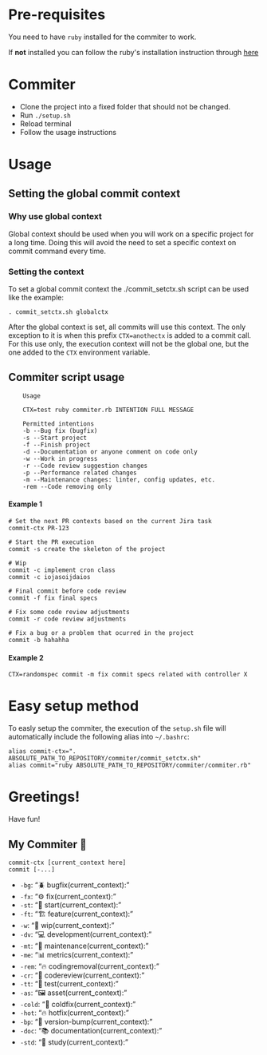 # Pre-requisites

You need to have `ruby` installed for the commiter to work.

If **not** installed you can follow the ruby's installation instruction through [here](https://github.com/rvm/ubuntu_rvm)

# Commiter

* Clone the project into a fixed folder that should not be changed.
* Run `./setup.sh`
* Reload terminal
* Follow the usage instructions

# Usage

## Setting the global commit context

### Why use global context

Global context should be used when you will work on a specific project for a long time. Doing this will avoid the need to set a specific context on commit command every time.

### Setting the context

To set a global commit context the ./commit_setctx.sh script can be used like the example:

`. commit_setctx.sh globalctx`

After the global context is set, all commits will use this context. The only exception to it is when this prefix `CTX=anothectx` is added to a commit call. For this use only, the execution context will not be the global one, but the one added to the `CTX` environment variable.

## Commiter script usage

```
    Usage

    CTX=test ruby commiter.rb INTENTION FULL MESSAGE

    Permitted intentions
    -b --Bug fix (bugfix)
    -s --Start project
    -f --Finish project
    -d --Documentation or anyone comment on code only
    -w --Work in progress
    -r --Code review suggestion changes
    -p --Performance related changes
    -m --Maintenance changes: linter, config updates, etc.
    -rem --Code removing only
```

#### Example 1

```
# Set the next PR contexts based on the current Jira task
commit-ctx PR-123

# Start the PR execution
commit -s create the skeleton of the project

# Wip
commit -c implement cron class
commit -c iojasoijdaios

# Final commit before code review
commit -f fix final specs

# Fix some code review adjustments
commit -r code review adjustments

# Fix a bug or a problem that ocurred in the project
commit -b hahahha
```

#### Example 2

```
CTX=randomspec commit -m fix commit specs related with controller X
```

# Easy setup method

To easly setup the commiter, the execution of the `setup.sh` file will automatically include the following alias into `~/.bashrc`:

```
alias commit-ctx=". ABSOLUTE_PATH_TO_REPOSITORY/commiter/commit_setctx.sh"
alias commit="ruby ABSOLUTE_PATH_TO_REPOSITORY/commiter/commiter.rb"
```

# Greetings!

Have fun!

## My Commiter 🌻

```
commit-ctx [current_context here]
commit [-...]
```

* `-bg`: “:beetle: bugfix(current_context):”
* `-fx`: “:gear: fix(current_context):”
* `-st`: “:tada: start(current_context):”
* `-ft`: “:building_construction: feature(current_context):”
* `-w`: “:construction: wip(current_context):”
* `-dv`: “:computer: development(current_context):”
* `-mt`: “:wrench: maintenance(current_context):”
* `-me`: “:bar_chart: metrics(current_context):”
* `-rem`: “:fire: codingremoval(current_context):”
* `-cr`: “:memo: codereview(current_context):”
* `-tt`: “:test_tube: test(current_context):”
* `-as`: “:framed_picture: asset(current_context):”
* `-cold`: “:ice_cube: coldfix(current_context):”
* `-hot`: “:fire: hotfix(current_context):”
* `-bp`: “:rocket: version-bump(current_context):”
* `-doc`: “:books: documentation(current_context):”
* `-std`: “:open_book: study(current_context):”


